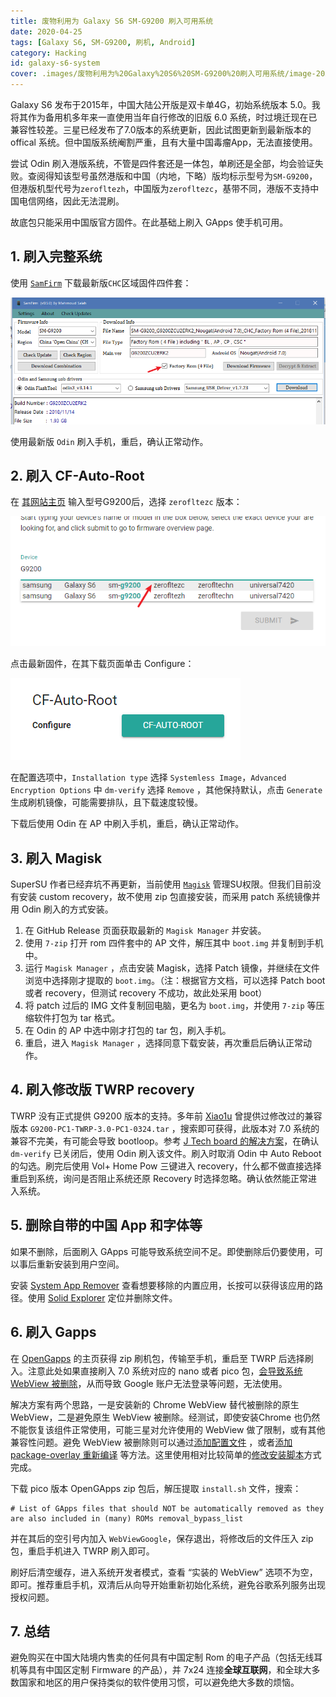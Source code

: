 ```yaml
---
title: 废物利用为 Galaxy S6 SM-G9200 刷入可用系统
date: 2020-04-25
tags: [Galaxy S6, SM-G9200, 刷机, Android]
category: Hacking
id: galaxy-s6-system
cover: .images/废物利用为%20Galaxy%20S6%20SM-G9200%20刷入可用系统/image-20200425054145843.png
---
```


Galaxy S6 发布于2015年，中国大陆公开版是双卡单4G，初始系统版本 5.0。我将其作为备用机多年来一直使用当年自行修改的旧版 6.0 系统，时过境迁现在已兼容性较差。三星已经发布了7.0版本的系统更新，因此试图更新到最新版本的 offical 系统。但中国版系统阉割严重，且有大量中国毒瘤App，无法直接使用。

尝试 Odin 刷入港版系统，不管是四件套还是一体包，单刷还是全部，均会验证失败。查阅得知该型号虽然港版和中国（内地，下略）版均标示型号为`SM-G9200`，但港版机型代号为`zerofltezh`，中国版为`zerofltezc`，基带不同，港版不支持中国电信网络，因此无法混刷。

故底包只能采用中国版官方固件。在此基础上刷入 GApps 使手机可用。

## 1. 刷入完整系统

使用 [`SamFirm`](https://samfirmtool.com/) 下载最新版`CHC`区域固件四件套：

![image-20200425054145843](.images/废物利用为%20Galaxy%20S6%20SM-G9200%20刷入可用系统/image-20200425054145843.png)

使用最新版 `Odin` 刷入手机，重启，确认正常动作。

## 2. 刷入  CF-Auto-Root

在 [其网站主页](https://desktop.firmware.mobi/) 输入型号G9200后，选择 `zerofltezc` 版本：

![image-20200425054507054](.images/废物利用为%20Galaxy%20S6%20SM-G9200%20刷入可用系统/image-20200425054507054.png)

点击最新固件，在其下载页面单击 Configure：

![image-20200425054555517](.images/废物利用为%20Galaxy%20S6%20SM-G9200%20刷入可用系统/image-20200425054555517.png)

在配置选项中，`Installation type` 选择 `Systemless Image`，`Advanced Encryption Options` 中 `dm-verify` 选择 `Remove` ，其他保持默认，点击 `Generate` 生成刷机镜像，可能需要排队，且下载速度较慢。

下载后使用 Odin 在 AP 中刷入手机，重启，确认正常动作。

## 3. 刷入 Magisk

SuperSU 作者已经弃坑不再更新，当前使用 [`Magisk`](https://github.com/topjohnwu/Magisk) 管理SU权限。但我们目前没有安装 custom recovery，故不使用 zip 包直接安装，而采用 patch 系统镜像并用 Odin 刷入的方式安装。

1. 在 GitHub Release 页面获取最新的 `Magisk Manager` 并安装。
2. 使用 `7-zip` 打开 rom 四件套中的 AP 文件，解压其中 `boot.img` 并复制到手机中。
3. 运行 `Magisk Manager` ，点击安装 Magisk，选择 Patch 镜像，并继续在文件浏览中选择刚才提取的 `boot.img`。（注：根据官方文档，可以选择 Patch boot 或者 recovery，但测试 recovery 不成功，故此处采用 boot）
4. 将 patch 过后的 IMG 文件复制回电脑，更名为 `boot.img`，并使用 `7-zip` 等压缩软件打包为 tar 格式。
5. 在 Odin 的 AP 中选中刚才打包的 tar 包，刷入手机。
6. 重启，进入 `Magisk Manager` ，选择同意下载安装，再次重启后确认正常动作。

## 4. 刷入修改版 TWRP recovery

TWRP 没有正式提供 G9200 版本的支持。多年前 [Xiao1u](https://www.weibo.com/1649111590) 曾提供过修改过的兼容版本 `G9200-PC1-TWRP-3.0-PC1-0324.tar` ，搜索即可获得，此版本对 7.0 系统的兼容不完美，有可能会导致 bootloop。参考 [J Tech board 的解决方案](https://jtechboard.blogspot.com/2017/09/galaxy-s6-sm-g9200-china-model.html)，在确认 `dm-verify` 已关闭后，使用 Odin 刷入该文件。刷入时取消 Odin 中 Auto Reboot 的勾选。刷完后使用 Vol+ Home Pow 三键进入 recovery，什么都不做直接选择重启到系统，询问是否阻止系统还原 Recovery 时选择忽略。确认依然能正常进入系统。

## 5. 删除自带的中国 App 和字体等

如果不删除，后面刷入 GApps 可能导致系统空间不足。即使删除后仍要使用，可以事后重新安装到用户空间。

安装 [System App Remover](https://apkpure.com/jp/system-app-remover-root-needed/com.jumobile.manager.systemapp) 查看想要移除的内置应用，长按可以获得该应用的路径。使用 [Solid Explorer](https://apkpure.com/solid-explorer-file-manager/pl.solidexplorer2) 定位并删除文件。

## 6. 刷入 Gapps

在 [OpenGapps](https://opengapps.org/) 的主页获得 zip 刷机包，传输至手机，重启至 TWRP 后选择刷入。注意此处如果直接刷入 7.0 系统对应的 nano 或者 pico 包，[会导致系统 WebView 被删除](https://github.com/opengapps/opengapps/issues/724#issuecomment-497997441)，从而导致 Google 账户无法登录等问题，无法使用。

解决方案有两个思路，一是安装新的 Chrome WebView 替代被删除的原生 WebView，二是避免原生 WebView 被删除。经测试，即使安装Chrome 也仍然不能恢复该组件正常使用，可能三星对允许使用的 WebView 做了限制，或有其他兼容性问题。避免 WebView 被删除则可以通过[添加配置文件](https://github.com/opengapps/opengapps/wiki/Advanced-Features-and-Options) ，或者[添加 package-overlay 重新编译](https://github.com/opengapps/opengapps/issues/724#issuecomment-498086440) 等方法。这里使用相对比较简单的[修改安装脚本](https://github.com/opengapps/opengapps/issues/724#issuecomment-612578593)方式完成。

下载 pico 版本 OpenGApps zip 包后，解压提取 `install.sh` 文件，搜索：

``` shell
# List of GApps files that should NOT be automatically removed as they are also included in (many) ROMs removal_bypass_list
```

并在其后的空引号内加入 `WebViewGoogle`，保存退出，将修改后的文件压入 zip 包，重启手机进入 TWRP 刷入即可。

刷好后清空缓存，进入系统开发者模式，查看 “实装的 WebView” 选项不为空，即可。推荐重启手机，双清后从向导开始重新初始化系统，避免谷歌系列服务出现授权问题。

## 7. 总结

避免购买在中国大陆境内售卖的任何具有中国定制 Rom 的电子产品（包括无线耳机等具有中国区定制 Firmware 的产品），并 7x24 连接**全球互联网**，和全球大多数国家和地区的用户保持类似的软件使用习惯，可以避免绝大多数的烦恼。

